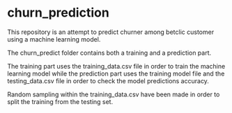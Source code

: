 # churn_prediction

This repository is an attempt to predict churner among betclic customer using a machine learning model.

The churn_predict folder contains both a training and a prediction part.

The training part uses the training_data.csv file in order to train the machine learning model while the prediction part uses the training model file and the testing_data.csv file in order to check the model predictions accuracy.

Random sampling within the training_data.csv have been made in order to split the training from the testing set.
